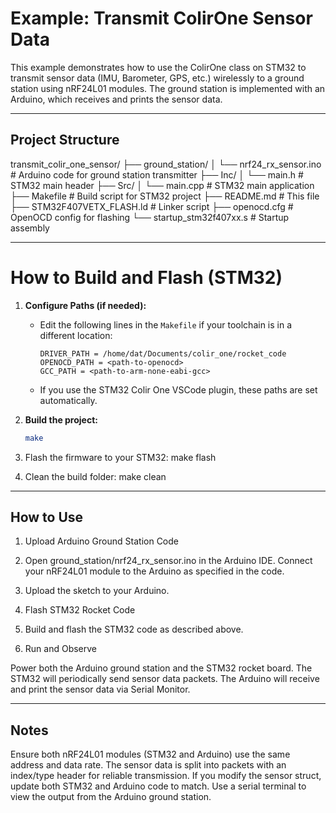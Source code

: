 # Example: Transmit ColirOne Sensor Data

This example demonstrates how to use the ColirOne class on STM32 to transmit sensor data (IMU, Barometer, GPS, etc.) wirelessly to a ground station using nRF24L01 modules. The ground station is implemented with an Arduino, which receives and prints the sensor data.

---

## Project Structure

transmit_colir_one_sensor/ 
├── ground_station/ 
│ └── nrf24_rx_sensor.ino # Arduino code for ground station transmitter 
├── Inc/ 
│ └── main.h # STM32 main header 
├── Src/ 
│ └── main.cpp # STM32 main application 
├── Makefile # Build script for STM32 project 
├── README.md # This file 
├── STM32F407VETX_FLASH.ld # Linker script 
├── openocd.cfg # OpenOCD config for flashing 
└── startup_stm32f407xx.s # Startup assembly

---

# How to Build and Flash (STM32)

1. **Configure Paths (if needed):**
   - Edit the following lines in the `Makefile` if your toolchain is in a different location:
     ```
     DRIVER_PATH = /home/dat/Documents/colir_one/rocket_code
     OPENOCD_PATH = <path-to-openocd>
     GCC_PATH = <path-to-arm-none-eabi-gcc>
     ```
   - If you use the STM32 Colir One VSCode plugin, these paths are set automatically.

2. **Build the project:**
   ```sh
   make

3. Flash the firmware to your STM32: make flash
4. Clean the build folder: make clean

---

## How to Use
1. Upload Arduino Ground Station Code

2. Open ground_station/nrf24_rx_sensor.ino in the Arduino IDE.
Connect your nRF24L01 module to the Arduino as specified in the code.
3. Upload the sketch to your Arduino.
4. Flash STM32 Rocket Code

5. Build and flash the STM32 code as described above.
6. Run and Observe

Power both the Arduino ground station and the STM32 rocket board.
The STM32 will periodically send sensor data packets.
The Arduino will receive and print the sensor data via Serial Monitor.

---

## Notes
Ensure both nRF24L01 modules (STM32 and Arduino) use the same address and data rate.
The sensor data is split into packets with an index/type header for reliable transmission.
If you modify the sensor struct, update both STM32 and Arduino code to match.
Use a serial terminal to view the output from the Arduino ground station.

